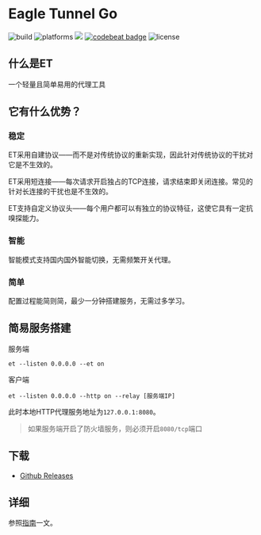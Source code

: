 <!--
 * @Author: EagleXiang
 * @LastEditors: EagleXiang
 * @Email: eagle.xiang@outlook.com
 * @Github: https://github.com/eaglexiang
 * @Date: 2019-01-29 15:00:05
 * @LastEditTime: 2019-03-21 19:22:28
 -->
# Eagle Tunnel Go

![build](https://travis-ci.org/eaglexiang/eagle.tunnel.go.svg?branch=master) ![platforms](https://img.shields.io/badge/platform-Linux|Windows|macOS-lightgrey.svg) ![](https://img.shields.io/badge/language-go-blue.svg) [![codebeat badge](https://codebeat.co/badges/cab6956f-534d-48e5-b751-35c14c777ec2)](https://codebeat.co/projects/github-com-eaglexiang-eagle-tunnel-go-master) ![license](https://img.shields.io/badge/license-MIT-black.svg)

## 什么是ET

一个轻量且简单易用的代理工具

## 它有什么优势？

### 稳定

ET采用自建协议——而不是对传统协议的重新实现，因此针对传统协议的干扰对它是不生效的。

ET采用短连接——每次请求开启独占的TCP连接，请求结束即关闭连接。常见的针对长连接的干扰也是不生效的。

ET支持自定义协议头——每个用户都可以有独立的协议特征，这使它具有一定抗嗅探能力。

### 智能

智能模式支持国内国外智能切换，无需频繁开关代理。

### 简单

配置过程能简则简，最少一分钟搭建服务，无需过多学习。

## 简易服务搭建

服务端

```shell
et --listen 0.0.0.0 --et on
```

客户端

```shell
et --listen 0.0.0.0 --http on --relay [服务端IP]
```

此时本地HTTP代理服务地址为`127.0.0.1:8080`。

> 如果服务端开启了防火墙服务，则必须开启`8080/tcp`端口

## 下载

- [Github Releases](https://github.com/eaglexiang/eagle.tunnel.go/releases/latest)

## 详细

参照[指南](./docs/guide.md)一文。